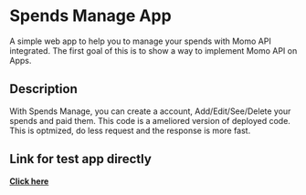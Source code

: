 # Spends Manage App

A simple web app to  help you to manage your spends with Momo API integrated. The first goal of this is to show a way to implement Momo API on Apps.

## Description

With Spends Manage, you can create a account, Add/Edit/See/Delete your spends and paid them.
This code is a ameliored version of deployed code. This is optmized, do less request and the response is more fast.


## Link for test app directly

**[Click here](https://spendsmanageapp.webhostapp.com)**